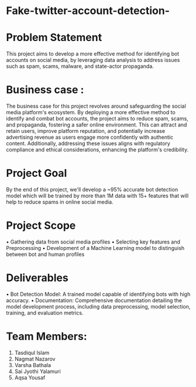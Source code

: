 # Fake-twitter-account-detection-

# Problem Statement

This project aims to develop a more effective method for identifying bot accounts on social media, by leveraging data analysis to address issues such as spam, scams, malware, and state-actor propaganda. 

# Business case : 

The business case for this project revolves around safeguarding the social
media platform's ecosystem. By deploying a more effective method to
identify and combat bot accounts, the project aims to reduce spam, scams,
and propaganda, fostering a safer online environment. This can attract and
retain users, improve platform reputation, and potentially increase
advertising revenue as users engage more confidently with authentic
content. Additionally, addressing these issues aligns with regulatory
compliance and ethical considerations, enhancing the platform's
credibility.

# Project Goal 

By the end of this project, we'll develop a ~95% accurate bot detection 
model which will be trained by more than 1M data with 15+ features that will help to reduce
spams in online social media.

# Project Scope

• Gathering data from social media profiles
• Selecting key features and Preprocessing
• Development of a Machine Learning model to distinguish between bot and human profiles

# Deliverables

• Bot Detection Model: A trained model capable of identifying bots with high accuracy.
• Documentation: Comprehensive documentation detailing the model development process,
including data preprocessing, model selection, training, and evaluation metrics.

# Team Members:

1. Tasdiqul Islam
2. Nagmat Nazarov
3. Varsha Bathala
4. Sai Jyothi Yalamuri
5. Aqsa Yousaf
